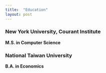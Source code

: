 ```yaml
---
title:  "Education"
layout: post
---
```


### New York University, Courant Institute
**M.S. in Computer Science**

### National Taiwan University
**B.A. in Economics**
